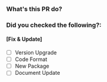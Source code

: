 ### What's this PR do?

### Did you checked the following?:


#### [Fix & Update] 
* [ ] Version Upgrade
* [ ] Code Format
* [ ] New Package
* [ ] Document Update
